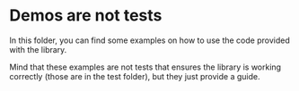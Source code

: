 # Demos are not tests

In this folder, you can find some examples on how to use the code provided with the library. 

Mind that these examples are not tests that ensures the library is working correctly (those are in
the test folder), but they just provide a guide.
